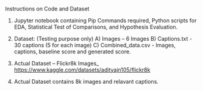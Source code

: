 Instructions on Code and Dataset

1.	Jupyter notebook containing Pip Commands required, Python scripts for EDA, Statistical Test of Comparisons, and Hypothesis Evaluation.

2.	Dataset: (Testing purpose only)
A)	Images – 6 Images
B)	Captions.txt - 30 captions (5 for each image) 
C)	Combined_data.csv - Images, captions, baseline score and generated score.

3.	Actual Dataset – Flickr8k Images_ https://www.kaggle.com/datasets/adityajn105/flickr8k
4.	Actual Dataset contains 8k images and relavant captions.
